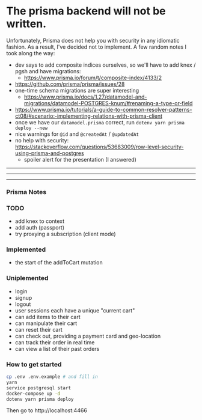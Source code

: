 # The prisma backend will not be written.

Unfortunately, Prisma does not help you with security in any idiomatic fashion. As a result, I've decided not to implement. A few random notes I took along the way:

* dev says to add composite indices ourselves, so we'll have to add knex / pgsh and have migrations:
  * https://www.prisma.io/forum/t/composite-index/4133/2
* https://github.com/prisma/prisma/issues/28
* one-time schema migrations are super interesting
  * https://www.prisma.io/docs/1.27/datamodel-and-migrations/datamodel-POSTGRES-knum/#renaming-a-type-or-field
* https://www.prisma.io/tutorials/a-guide-to-common-resolver-patterns-ct08/#scenario:-implementing-relations-with-prisma-client
* once we have our `datamodel.prisma` correct, run `dotenv yarn prisma deploy --new`
* nice warnings for `@id` and `@createdAt` / `@updatedAt`
* no help with security: https://stackoverflow.com/questions/53683009/row-level-security-using-prisma-and-postgres
  * spoiler alert for the presentation (I answered)

---
---
---

### Prisma Notes


### TODO
* add knex to context
* add auth (passport)
* try proxying a subscription (client mode)

### Implemented

* the start of the addToCart mutation

### Uniplemented

* login
* signup
* logout
* user sessions each have a unique "current cart"
* can add items to their cart
* can manipulate their cart
* can reset their cart
* can check out, providing a payment card and geo-location
* can track their order in real time
* can view a list of their past orders

### How to get started

```bash
cp .env .env.example # and fill in
yarn
service postgresql start
docker-compose up -d
dotenv yarn prisma deploy
```

Then go to http://localhost:4466
